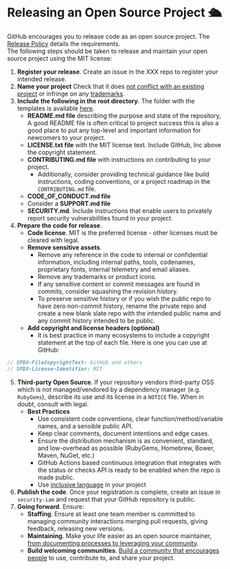 # Releasing an Open Source Project 🛳️ 

GitHub encourages you to release code as an open source project. The [Release Policy](release-policy.md) details the requirements.  
The following steps should be taken to release and maintain your open source project using the MIT license:

1. **Register your release**. Create an issue in the XXX repo to register your intended release.
2. **Name your project** Check that it does [not conflict with an existing project](http://ivantomic.com/projects/ospnc/) or infringe on any [trademarks](https://www.uspto.gov).
3. **Include the following in the root directory**. The folder with the templates is available [here](../release%20template).
    * **README.md file** describing the purpose and state of the repository, A good README file is often 
        critical to project success this is also a good place to put any top-level and important information for newcomers to your project.
    * **LICENSE.txt file** with the MIT license text. Include GitHub, Inc above the copyright statement. 
    * **CONTRIBUTING.md file** with instructions on contributing to your project.
        * Additionally, consider providing technical guidance like build instructions, coding conventions, or a project roadmap in the `CONTRIBUTING.md` file.
   *  **CODE_OF_CONDUCT.md file** 
   * Consider a **SUPPORT.md file**
   * **SECURITY.md**. Include instructions that enable users to privately report security vulnerabilities 
        found in your project.
4. **Prepare the code for release**.
    * **Code license**. MIT is the preferred license - other licenses must be cleared with legal. 
    * **Remove sensitive assets**.
        * Remove any reference in the code to internal or confidential information, including internal paths, tools, codenames, proprietary fonts, internal 
          telemetry and email aliases.
        * Remove any trademarks or product icons.
        * If any sensitive content or commit messages are found in commits, consider squashing the revision history.
        * To preserve sensitive history or if you wish the public repo to have zero non-commit history, rename the private repo and create a new blank slate repo with the intended public name and any commit history intended to be public.
     * **Add copyright and license headers (optional)**
        *  It is best practice in many ecosystems to include a copyright statement at the top of each file. Here is one you can use at GitHub:
```javascript
// SPDX-FileCopyrightText: GitHub and others
// SPDX-License-Identifier: MIT
```
5. **Third-party Open Source**. If your repository vendors third-party OSS which is not managed/vendored by a dependency manager (e.g. `RubyGems`), describe its use and its license in a `NOTICE` file. When in doubt, consult with legal.
    * **Best Practices**
         * Use consistent code conventions, clear function/method/variable names, and a sensible public API.
         * Keep clear comments, document intentions and edge cases.
         * Ensure the distribution mechanism is as convenient, standard, and low-overhead as possible (RubyGems, Homebrew, Bower, Maven, NuGet, etc.)
         * GitHub Actions based continuous integration that integrates with the status or checks API is ready to be enabled when the repo is made public.
         * Use [inclusive language](XXX) in your project
6. **Publish the code**. Once your registration is complete, create an issue in `security-iam` and request that your GitHub repository is public.
7. **Going forward**. Ensure:
    * **Staffing**. Ensure at least one team member is committed to managing community interactions merging pull requests, giving feedback, releasing new versions.
    * **Maintaining**. Make your life easier as an open source maintainer, [from documenting processes to leveraging your community](https://opensource.guide/best-practices/).
    * **Build welcoming communities**. [Build a community that encourages people](https://opensource.guide/building-community/) to use, contribute to, and share your project.
